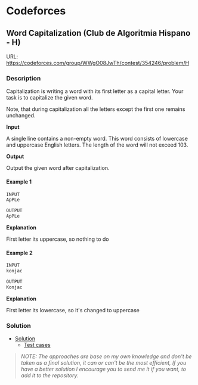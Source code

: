 # Codeforces

## Word Capitalization (Club de Algoritmia Hispano - H)
URL: https://codeforces.com/group/WWgO08JwTh/contest/354246/problem/H

### Description

Capitalization is writing a word with its first letter as a capital letter. Your task is to capitalize the given word.

Note, that during capitalization all the letters except the first one remains unchanged.

**Input**

A single line contains a non-empty word. This word consists of lowercase and uppercase English letters. The length of the word will not exceed 103.

**Output**

Output the given word after capitalization.

#### Example 1
```java
INPUT
ApPLe

OUTPUT
ApPLe
```
**Explanation**

First letter its uppercase, so nothing to do

#### Example 2
```java
INPUT
konjac

OUTPUT
Konjac
```
**Explanation**

First letter its lowercase, so it's changed to uppercase

### Solution

* [Solution](Solution.java)
  * [Test cases](../../../../test/java/codeforces/wordcapitalization/SolutionTest.java)

> *NOTE: The approaches are base on my own knowledge and don't be taken as a final solution, it can or can't be the most efficient, If you have a better solution I encourage you to send me it if you want, to add it to the repository.*  